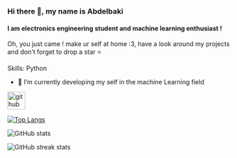 ### Hi there 👋, my name is Abdelbaki
#### I am electronics engineering student and machine learning enthusiast !
Oh, you just came ! make ur self at home :3, have a look around my projects and don't forget to drop a star :star:

Skills: Python
- 🔭 I’m currently developing my self in the machine Learning field


[<img src='https://cdn.jsdelivr.net/npm/simple-icons@3.0.1/icons/github.svg' alt='github' height='40'>](https://github.com/abdou1579)  


[![Top Langs](https://github-readme-stats.vercel.app/api/top-langs/?username=abdou1579)](https://github.com/anuraghazra/github-readme-stats)

![GitHub stats](https://github-readme-stats.vercel.app/api?username=abdou1579&show_icons=true)  


![GitHub streak stats](https://github-readme-streak-stats.herokuapp.com/?user=abdou1579)  

